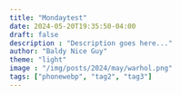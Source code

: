 ```yaml
---
title: "Mondaytest"
date: 2024-05-20T19:35:50-04:00
draft: false
description : "Description goes here..."
author: "Baldy Nice Guy"
theme: "light"
image : "/img/posts/2024/may/warhol.png"
tags: ["phonewebp", "tag2", "tag3"]
---
```

<!--more-->

